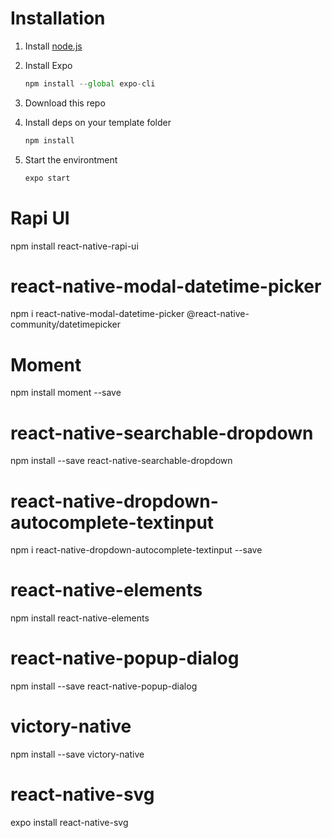 # Installation

1. Install [node.js](https://nodejs.org/en/)
2. Install Expo

   ```jsx
   npm install --global expo-cli
   ```

3. Download this repo
4. Install deps on your template folder

   ```jsx
   npm install
   ```

5. Start the environtment

   ```jsx
   expo start
   ```


# Rapi UI   
   npm install react-native-rapi-ui

# react-native-modal-datetime-picker
   npm i react-native-modal-datetime-picker @react-native-community/datetimepicker

# Moment
   npm install moment --save

# react-native-searchable-dropdown
   npm install --save react-native-searchable-dropdown

# react-native-dropdown-autocomplete-textinput
   npm i react-native-dropdown-autocomplete-textinput --save

# react-native-elements
   npm install react-native-elements

# react-native-popup-dialog
   npm install --save react-native-popup-dialog

# victory-native
   npm install --save victory-native

# react-native-svg
   expo install react-native-svg

